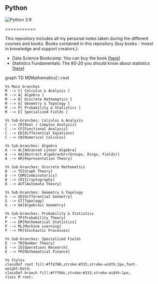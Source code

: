 ## Python

![Python 3.9](https://img.shields.io/badge/Python-3.7-blue.svg)

===========

This repository includes all my personal notes taken during the different courses and books.
Books contained in this repository (buy books - Invest in knowledge and support creators.):

 - Data Science Bookcamp: You can buy the book [[here](https://www.manning.com/books/data-science-bookcamp)]
 - Statistics Fundamentals: The 80-20 you should know about statistics [[here](05_01_Statistics_Fundamental.md)]
 
graph TD
    M[Mathematics]:::root

    %% Main branches
    M --> C[ Calculus & Analysis ]
    M --> A[ Algebra ]
    M --> D[ Discrete Mathematics ]
    M --> G[ Geometry & Topology ]
    M --> P[ Probability & Statistics ]
    M --> E[ Specialized Fields ]

    %% Sub-branches: Calculus & Analysis
    C --> CR[Real / Complex Analysis]
    C --> CF[Functional Analysis]
    C --> ED[Differential Equations]
    C --> CN[Numerical Calculus]

    %% Sub-branches: Algebra
    A --> AL[Advanced Linear Algebra]
    A --> AA[Abstract Algebra<br>(Groups, Rings, Fields)]
    A --> AR[Representation Theory]

    %% Sub-branches: Discrete Mathematics
    D --> TG[Graph Theory]
    D --> COM[Combinatorics]
    D --> CRI[Cryptography]
    D --> AUT[Automata Theory]

    %% Sub-branches: Geometry & Topology
    G --> GD[Differential Geometry]
    G --> GT[Topology]
    G --> GA[Algebraic Geometry]

    %% Sub-branches: Probability & Statistics
    P --> TP[Probability Theory]
    P --> EM[Mathematical Statistics]
    P --> ML[Machine Learning]
    P --> PR[Stochastic Processes]

    %% Sub-branches: Specialized Fields
    E --> TN[Number Theory]
    E --> IO[Operations Research]
    E --> FM[Mathematical Finance]

    %% Styles
    classDef root fill:#ffd700,stroke:#333,stroke-width:2px,font-weight:bold;
    classDef branch fill:#fff8dc,stroke:#333,stroke-width:1px;
    class M root;
